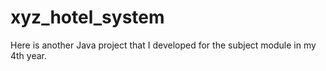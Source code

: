 # xyz_hotel_system
Here is another Java project that I developed for the subject module in my 4th year. 

